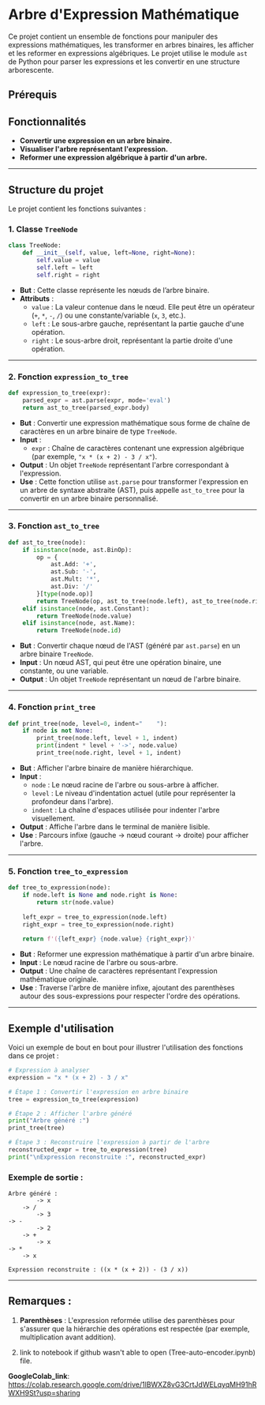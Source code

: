 
# Arbre d'Expression Mathématique

Ce projet contient un ensemble de fonctions pour manipuler des expressions mathématiques, les transformer en arbres binaires, les afficher et les reformer en expressions algébriques. Le projet utilise le module `ast` de Python pour parser les expressions et les convertir en une structure arborescente. 

## Prérequis


## Fonctionnalités

- **Convertir une expression en un arbre binaire.**
- **Visualiser l'arbre représentant l'expression.**
- **Reformer une expression algébrique à partir d'un arbre.**

---

## Structure du projet

Le projet contient les fonctions suivantes :

### 1. Classe `TreeNode`

```python
class TreeNode:
    def __init__(self, value, left=None, right=None):
        self.value = value
        self.left = left
        self.right = right
```

- **But** : Cette classe représente les nœuds de l’arbre binaire.
- **Attributs** :
  - `value` : La valeur contenue dans le nœud. Elle peut être un opérateur (`+`, `*`, `-`, `/`) ou une constante/variable (`x`, `3`, etc.).
  - `left` : Le sous-arbre gauche, représentant la partie gauche d'une opération.
  - `right` : Le sous-arbre droit, représentant la partie droite d'une opération.

---

### 2. Fonction `expression_to_tree`

```python
def expression_to_tree(expr):
    parsed_expr = ast.parse(expr, mode='eval')
    return ast_to_tree(parsed_expr.body)
```

- **But** : Convertir une expression mathématique sous forme de chaîne de caractères en un arbre binaire de type `TreeNode`.
- **Input** : 
  - `expr` : Chaîne de caractères contenant une expression algébrique (par exemple, `"x * (x + 2) - 3 / x"`).
- **Output** : Un objet `TreeNode` représentant l'arbre correspondant à l'expression.
- **Use** : Cette fonction utilise `ast.parse` pour transformer l'expression en un arbre de syntaxe abstraite (AST), puis appelle `ast_to_tree` pour la convertir en un arbre binaire personnalisé.

---

### 3. Fonction `ast_to_tree`

```python
def ast_to_tree(node):
    if isinstance(node, ast.BinOp):
        op = {
            ast.Add: '+',
            ast.Sub: '-',
            ast.Mult: '*',
            ast.Div: '/'
        }[type(node.op)]
        return TreeNode(op, ast_to_tree(node.left), ast_to_tree(node.right))
    elif isinstance(node, ast.Constant):
        return TreeNode(node.value)
    elif isinstance(node, ast.Name):
        return TreeNode(node.id)
```

- **But** : Convertir chaque nœud de l'AST (généré par `ast.parse`) en un arbre binaire `TreeNode`.
- **Input** : Un nœud AST, qui peut être une opération binaire, une constante, ou une variable.
- **Output** : Un objet `TreeNode` représentant un nœud de l'arbre binaire.

---

### 4. Fonction `print_tree`

```python
def print_tree(node, level=0, indent="    "):
    if node is not None:
        print_tree(node.left, level + 1, indent)
        print(indent * level + '->', node.value)
        print_tree(node.right, level + 1, indent)
```

- **But** : Afficher l'arbre binaire de manière hiérarchique.
- **Input** :
  - `node` : Le nœud racine de l'arbre ou sous-arbre à afficher.
  - `level` : Le niveau d'indentation actuel (utile pour représenter la profondeur dans l'arbre).
  - `indent` : La chaîne d'espaces utilisée pour indenter l'arbre visuellement.
- **Output** : Affiche l'arbre dans le terminal de manière lisible.
- **Use** : Parcours infixe (gauche → nœud courant → droite) pour afficher l'arbre.

---

### 5. Fonction `tree_to_expression`

```python
def tree_to_expression(node):
    if node.left is None and node.right is None:
        return str(node.value)
    
    left_expr = tree_to_expression(node.left)
    right_expr = tree_to_expression(node.right)
    
    return f'({left_expr} {node.value} {right_expr})'
```

- **But** : Reformer une expression mathématique à partir d'un arbre binaire.
- **Input** : Le nœud racine de l'arbre ou sous-arbre.
- **Output** : Une chaîne de caractères représentant l'expression mathématique originale.
- **Use** : Traverse l'arbre de manière infixe, ajoutant des parenthèses autour des sous-expressions pour respecter l'ordre des opérations.

---

## Exemple d'utilisation

Voici un exemple de bout en bout pour illustrer l'utilisation des fonctions dans ce projet :

```python
# Expression à analyser
expression = "x * (x + 2) - 3 / x"

# Étape 1 : Convertir l'expression en arbre binaire
tree = expression_to_tree(expression)

# Étape 2 : Afficher l'arbre généré
print("Arbre généré :")
print_tree(tree)

# Étape 3 : Reconstruire l'expression à partir de l'arbre
reconstructed_expr = tree_to_expression(tree)
print("\nExpression reconstruite :", reconstructed_expr)
```

### Exemple de sortie :

```
Arbre généré :
        -> x
    -> /
        -> 3
-> -
        -> 2
    -> +
        -> x
-> *
    -> x

Expression reconstruite : ((x * (x + 2)) - (3 / x))
```

---

## Remarques :

1. **Parenthèses** : L'expression reformée utilise des parenthèses pour s'assurer que la hiérarchie des opérations est respectée (par exemple, multiplication avant addition).

2. link to notebook if github wasn't able to open (Tree-auto-encoder.ipynb) file.

**GoogleColab_link**: https://colab.research.google.com/drive/1lBWXZ8vG3CrtJdWELqyqMH91hRWXH9St?usp=sharing
